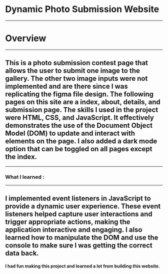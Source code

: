# Dynamic Photo Submission Website 
---
# Overview 
---
## This is a photo submission contest page that allows the user to submit one image to the gallery. The other two image inputs were not implemented and are there since I was replicating the figma file design. The following pages on this site are a index, about, details, and submission page. The skills I used in the project were HTML, CSS, and JavaScript. It effectively demonstrates the use of the Document Object Model (DOM) to update and interact with elements on the page. I also added a dark mode option that can be toggled on all pages except the index. 
---
### What I learned : 
---
I implemented event listeners in JavaScript to provide a dynamic user experience. These event listeners helped capture user interactions and trigger appropriate actions, making the application interactive and engaging. I also learned how to manipulate the DOM and use the console to make sure I was getting the correct data back. 
---
#### I had fun making this project and learned a lot from building this website. 
